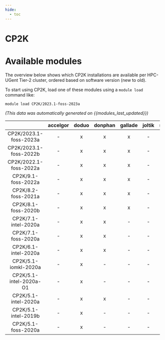 ```yaml
---
hide:
  - toc
---
```


CP2K
====

# Available modules


The overview below shows which CP2K installations are available per HPC-UGent Tier-2 cluster, ordered based on software version (new to old).

To start using CP2K, load one of these modules using a `module load` command like:

```shell
module load CP2K/2023.1-foss-2023a
```

*(This data was automatically generated on {{modules_last_updated}})*  

| |accelgor|doduo|donphan|gallade|joltik|shinx|
| :---: | :---: | :---: | :---: | :---: | :---: | :---: |
|CP2K/2023.1-foss-2023a|-|x|x|x|-|x|
|CP2K/2023.1-foss-2022b|-|x|x|x|-|-|
|CP2K/2022.1-foss-2022a|-|x|x|x|-|-|
|CP2K/9.1-foss-2022a|-|x|x|x|-|-|
|CP2K/8.2-foss-2021a|-|x|x|x|-|-|
|CP2K/8.1-foss-2020b|-|x|x|x|-|-|
|CP2K/7.1-intel-2020a|-|x|x|-|-|-|
|CP2K/7.1-foss-2020a|-|x|x|-|-|-|
|CP2K/6.1-intel-2020a|-|x|x|-|-|-|
|CP2K/5.1-iomkl-2020a|-|x|-|-|-|-|
|CP2K/5.1-intel-2020a-O1|-|x|-|-|-|-|
|CP2K/5.1-intel-2020a|-|x|x|-|-|-|
|CP2K/5.1-intel-2019b|-|x|-|-|-|-|
|CP2K/5.1-foss-2020a|-|x|-|-|-|-|
